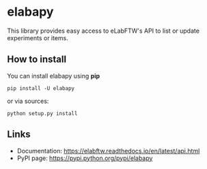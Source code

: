 # elabapy

This library provides easy access to eLabFTW's API to list or update experiments or items.

## How to install

You can install elabapy using **pip**

    pip install -U elabapy

or via sources:

    python setup.py install

## Links

- Documentation: https://elabftw.readthedocs.io/en/latest/api.html
- PyPI page: https://pypi.python.org/pypi/elabapy
